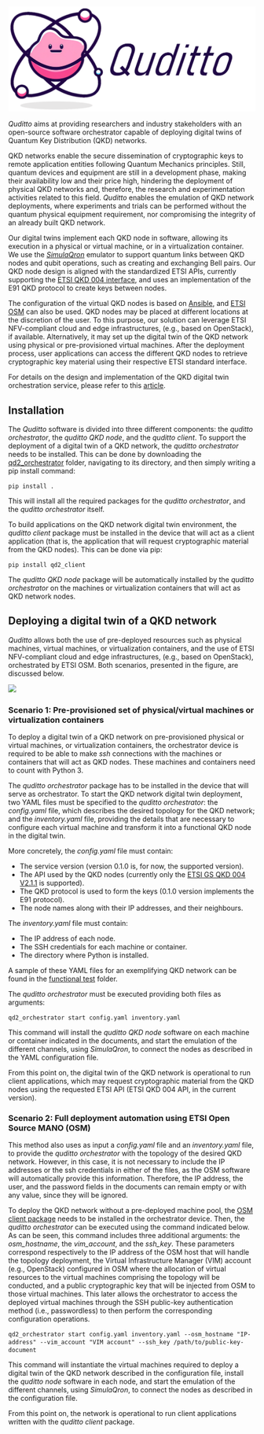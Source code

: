 <picture>
  <source media="(prefers-color-scheme: dark)" srcset="Images/quditto_logo_dark.png">
  <source media="(prefers-color-scheme: light)" srcset="Images/quditto_logo_light.png">
  <img alt="Quditto logo" src="Images/quditto_logo_light.png" height="">
</picture>

*Quditto* aims at providing researchers and industry stakeholders with an open-source software orchestrator capable of deploying digital twins of Quantum Key Distribution (QKD) networks.

QKD networks enable the secure dissemination of cryptographic keys to remote application entities following Quantum Mechanics principles. Still, quantum devices and equipment are still in a development phase, making their availability low and their price high, hindering the deployment of physical QKD networks and, therefore, the research and experimentation activities related to this field. *Quditto* enables the emulation of QKD network deployments, where experiments and trials can be performed without the quantum physical equipment requirement, nor compromising the integrity of an already built QKD network. 

Our digital twins implement each QKD node in software, allowing its execution in a physical or virtual machine, or in a virtualization container. We use the [*SimulaQron*](http://www.simulaqron.org) emulator to support quantum links between QKD nodes and qubit operations, such as creating and exchanging Bell pairs. Our QKD node design is aligned with the standardized ETSI APIs, currently supporting the [ETSI QKD 004 interface](https://portal.etsi.org/webapp/workprogram/Report_WorkItem.asp?WKI_ID=54395), and uses an implementation of the E91 QKD protocol to create keys between nodes. 

The configuration of the virtual QKD nodes is based on [Ansible](https://www.ansible.com), and [ETSI OSM](https://osm.etsi.org) can also be used. QKD nodes may be placed at different locations at the discretion of the user. To this purpose, our solution can leverage ETSI NFV-compliant cloud and edge infrastructures, (e.g., based on OpenStack), if available. Alternatively, it may set up the digital twin of the QKD network using physical or pre-provisioned virtual machines. After the deployment process, user applications can access the different QKD nodes to retrieve cryptographic key material using their respective ETSI standard interface.

For details on the design and implementation of the QKD digital twin orchestration service, please refer to this [article](https://www.mdpi.com/2076-3417/14/3/1018).

## Installation

The *Quditto* software is divided into three different components: the *quditto orchestrator*, the *quditto QKD node*, and the *quditto client*. To support the deployment of a digital twin of a QKD network, the *quditto orchestrator* needs to be installed. This can be done by downloading the [qd2_orchestrator](https://github.com/Networks-it-uc3m/Quditto/tree/main/qd2_orchestrator) folder, navigating to its directory, and then simply writing a pip install command:

```
pip install .
````

This will install all the required packages for the *quditto orchestrator*, and the *quditto orchestrator* itself.

To build applications on the QKD network digital twin environment, the *quditto client* package must be installed in the device that will act as a client application (that is, the application that will request cryptographic material from the QKD nodes). This can be done via pip:

```
pip install qd2_client
```

The *quditto QKD node* package will be automatically installed by the *quditto orchestrator* on the machines or virtualization containers that will act as QKD network nodes.

## Deploying a digital twin of a QKD network

*Quditto* allows both the use of pre-deployed resources such as physical machines, virtual machines, or virtualization containers, and the use of ETSI NFV-compliant cloud and edge infrastructures, (e.g., based on OpenStack), orchestrated by ETSI OSM. Both scenarios, presented in the figure, are discussed below. 


<img src="Images/deployment_scenarios.png"/>


### Scenario 1: Pre-provisioned set of physical/virtual machines or virtualization containers

To deploy a digital twin of a QKD network on pre-provisioned physical or virtual machines, or virtualization containers, the orchestrator device is required to be able to make *ssh* connections with the machines or containers that will act as QKD nodes. These machines and containers need to count with Python 3.

The *quditto orchestrator* package has to be installed in the device that will serve as orchestrator. To start the QKD network digital twin deployment, two YAML files must be specified to the *quditto orchestrator*: the *config.yaml* file, which describes the desired topology for the QKD network; and the *inventory.yaml* file, providing the details that are necessary to configure each virtual machine and transform it into a functional QKD node in the digital twin. 

More concretely, the *config.yaml* file must contain:

- The service version (version 0.1.0 is, for now, the supported version).
- The API used by the QKD nodes (currently only the [ETSI GS QKD 004 V2.1.1](https://www.etsi.org/deliver/etsi_gs/QKD/001_099/004/02.01.01_60/gs_qkd004v020101p.pdf) is supported).
- The QKD protocol is used to form the keys (0.1.0 version implements the E91 protocol).
- The node names along with their IP addresses, and their neighbours.

The *inventory.yaml* file must contain:

- The IP address of each node.
- The SSH credentials for each machine or container.
- The directory where Python is installed.

A sample of these YAML files for an exemplifying QKD network can be found in the [functional test](https://github.com/Networks-it-uc3m/Quditto/tree/main/functional_test) folder. 

The *quditto orchestrator* must be executed providing both files as arguments: 

```
qd2_orchestrator start config.yaml inventory.yaml
```

This command will install the *quditto QKD node* software on each machine or container indicated in the documents, and start the emulation of the different channels, using *SimulaQron*, to connect the nodes as described in the YAML configuration file. 

From this point on, the digital twin of the QKD network is operational to run client applications, which may request cryptographic material from the QKD nodes using the requested ETSI API (ETSI QKD 004 API, in the current version).

### Scenario 2: Full deployment automation using ETSI Open Source MANO (OSM)

This method also uses as input a *config.yaml* file and an *inventory.yaml* file, to provide the *quditto orchestrator* with the topology of the desired QKD network. However, in this case, it is not necessary to include the IP addresses or the ssh credentials in either of the files, as the OSM software will automatically provide this information. Therefore, the IP address, the user, and the password fields in the documents can remain empty or with any value, since they will be ignored.

To deploy the QKD network without a pre-deployed machine pool, the [OSM client package](https://osm.etsi.org/gitlab/osm/osmclient) needs to be installed in the orchestrator device. Then, the *quditto orchestrator* can be executed using the command indicated below. As can be seen, this command includes three additional arguments: the *osm_hostname*, the *vim_account*, and the *ssh_key*. These parameters correspond respectively to the IP address of the OSM host that will handle the topology deployment, the Virtual Infrastructure Manager (VIM) account (e.g., OpenStack) configured in OSM  where the allocation of virtual resources to the virtual machines comprising the topology will be conducted, and a public cryptographic key that will be injected from OSM to those virtual machines. This later allows the orchestrator to access the deployed virtual machines through the SSH public-key authentication method (i.e., passwordless) to then perform the corresponding configuration operations. 

```
qd2_orchestrator start config.yaml inventory.yaml --osm_hostname "IP-address" --vim_account "VIM account" --ssh_key /path/to/public-key-document
```

This command will instantiate the virtual machines required to deploy a digital twin of the QKD network described in the configuration file, install the *quditto node* software in each node, and start the emulation of the different channels, using *SimulaQron*, to connect the nodes as described in the configuration file.

From this point on, the network is operational to run client applications written with the *quditto client* package.

